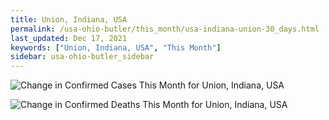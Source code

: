 ```yaml
---
title: Union, Indiana, USA
permalink: /usa-ohio-butler/this_month/usa-indiana-union-30_days.html
last_updated: Dec 17, 2021
keywords: ["Union, Indiana, USA", "This Month"]
sidebar: usa-ohio-butler_sidebar
---
```


![Change in Confirmed Cases This Month for Union, Indiana, USA](/covid_tracker/images/graphs/usa-indiana-union-delta_confirmed-30_days_graph.png)

![Change in Confirmed Deaths This Month for Union, Indiana, USA](/covid_tracker/images/graphs/usa-indiana-union-delta_deaths-30_days_graph.png)
